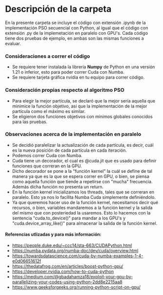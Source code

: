 # Descripción de la carpeta

En la presente carpeta se incluye el código con extensión .ipynb de la implementación PSO secuencial con Python, al igual que el código con extensión .py de la implemetación en paralelo con GPU's. Cada código tiene dos pruebas de ejemplo, en ambas son las mismas funciones a evaluar.

### Consideraciones a correr el código
- Se requiere tener instalada la librería **Numpy** de Python en una versión 1.21 o inferior, esto para poder correr Cuda con Numba.
- Se requiere tarjeta gráfica nvidia en tu equipo para correr código.

### Consideración propias respecto al algoritmo PSO
- Para elegir la mejor partícula, se declaró que la mejor sería aquella que minimice la función objetivo, así que la implementación de la mejor partícula como el máximo es similar.
- Se eligieron dos funciones objetivos con mínimos globales conocidos para las pruebas.

### Observaciones acerca de la implementación en paralelo
- Se decidió paralelizar la actualización de cada partícula, es decir, cuál es la nueva posición de cada partícula en cada iteración.
- Podemos correr Cuda con Numba.
- Cuda tiene un decorador, el cual es @cuda.jit que es usado para definir funciones que correran en la GPU.
- Dicho decorador se pone a la "función kernel" la cuál se define de tal manera ya que es la que se espera correr en GPU, o bien, se piensa como aquella función que tiende a repetirse con "mucha" frecuencia. Además dicha función no presenta un return.
- En la función kernel inicializamos los threads, tales que se correran en paralelo. Esto ya nos lo facilita Numba Cuda simplemente definiéndolo.
- Ya que queremos hacer uso de la función kernel, necesitamos decir qué recursos, o bien, variables mandaremos a la función kernel y la salida del mismo que con posteriedad la usaremos. Esto lo hacemos con la sentencia "cuda.to_device(<source>)" para mandar a los GPU's y "cuda.device_array_like(<source>)" para almacenar la salida de la función kernel.

#### Referencias utlizadas y para más información: 
- https://people.duke.edu/~ccc14/sta-663/CUDAPython.html
- https://numba.pydata.org/numba-doc/dev/cuda/overview.html
- https://towardsdatascience.com/cuda-by-numba-examples-1-4-e0d06651612f
- https://thedatafrog.com/en/articles/boost-python-gpu/
- https://developer.nvidia.com/how-to-cuda-python
- https://medium.com/@gbadahamza18/exploit-your-gpu-by-parallelizing-your-codes-using-python-2dd8e2215aa8
- https://www.geeksforgeeks.org/running-python-script-on-gpu/
